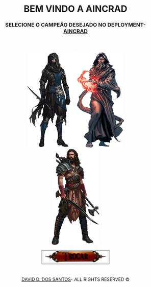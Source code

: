 <body align="center">
    <header>
        <h1 id="first">
            BEM VINDO A AINCRAD
        </h1>
        <h3>
        SELECIONE O CAMPEÃO DESEJADO NO DEPLOYMENT-<a href="https://sirdav1d.github.io/Mod02_Proj01/" target="_blan"> AINCRAD</a>
        <h3>
    </header>
    <main>
        <section class="container_int">
          <div align="center">
            <figure >
                <img width = "150px" id="hero-switch" src="media/rogue-removebg-preview (2).png" alt="Class">
                <img width = "150px" id="hero-switch" src="media/mago-removebg-preview.png" alt="Class">
                <img width = "150px" id="hero-switch" src="media/barbaro-.png" alt="Class">
            </figure>
          </div>
          <div align="center">
                <button align="center" id="btn" type="button" value="TROCAR">
            <img width = "200px" src="media/btn-trocar.png">
                </button>   
          </div>
        </section>
    </main>
  
  #
  

<div align="center">
           <a href="https://github.com/sirdav1d" target="_blan"> DAVID D. DOS SANTOS</a>- ALL RIGHTS RESERVED ©
        </div>
